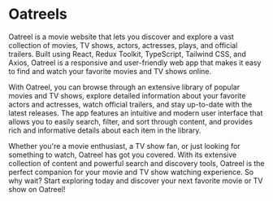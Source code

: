 
# Oatreels

Oatreel is a movie website that lets you discover and explore a vast collection of movies, TV shows, actors, actresses, plays, and official trailers. Built using React, Redux Toolkit, TypeScript, Tailwind CSS, and Axios, Oatreel is a responsive and user-friendly web app that makes it easy to find and watch your favorite movies and TV shows online.

With Oatreel, you can browse through an extensive library of popular movies and TV shows, explore detailed information about your favorite actors and actresses, watch official trailers, and stay up-to-date with the latest releases. The app features an intuitive and modern user interface that allows you to easily search, filter, and sort through content, and provides rich and informative details about each item in the library.

Whether you're a movie enthusiast, a TV show fan, or just looking for something to watch, Oatreel has got you covered. With its extensive collection of content and powerful search and discovery tools, Oatreel is the perfect companion for your movie and TV show watching experience. So why wait? Start exploring today and discover your next favorite movie or TV show on Oatreel!


